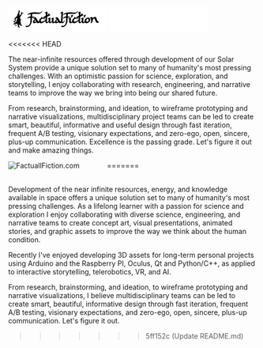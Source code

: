 <div align="left">
  <img src="https://raw.githubusercontent.com/oceanbluesky/oceanbluesky/main/images/Signature_FF_Logo_black.png#gh-light-mode-only" width="200"/>
  <img src="https://raw.githubusercontent.com/oceanbluesky/oceanbluesky/main/images/Signature_FF_Logo_white.png#gh-dark-mode-only" width="200"/>
</div>

<<<<<<< HEAD
<p>
The near-infinite resources offered through development of our Solar System provide a unique solution set to many of humanity's most pressing challenges. With an optimistic passion for science, exploration, and storytelling, I enjoy collaborating with research, engineering, and narrative teams to improve the way we bring into being our shared future. 
</p>
<p>
From research, brainstorming, and ideation, to wireframe prototyping and narrative visualizations, multidisciplinary project teams can be led to create smart, beautiful, informative and useful design through fast iteration, frequent A/B testing, visionary expectations, and zero-ego, open, sincere, plus-up communication. Excellence is the passing grade. Let's figure it out and make amazing things.
</p>
=======
<img align="left" alt="FactuallFiction.com" width="200px" src="http://factualfiction.com/factualfictionstudios/wp-content/uploads/2018/11/Signature_FF_Logo_whiteBKGRDTspread-1.png" /> 

<br />
<br />

Development of the near infinite resources, energy, and knowledge available in space offers a unique solution set to many of humanity's most pressing challenges. As a lifelong learner with a passion for science and exploration I enjoy collaborating with diverse science, engineering, and narrative teams to create concept art, visual presentations, animated stories, and graphic assets to improve the way we think about the human condition. 

Recently I've enjoyed developing 3D assets for long-term personal projects using Arduino and the Raspberry PI, Oculus, Qt and Python/C++, as applied to interactive storytelling, telerobotics, VR, and AI.
 
From research, brainstorming, and ideation, to wireframe prototyping and narrative visualizations, I believe multidisciplinary teams can be led to create smart, beautiful, informative design through fast iteration, frequent A/B testing, visionary expectations, and zero-ego, open, sincere, plus-up communication. Let's figure it out. 
>>>>>>> 5ff152c (Update README.md)
